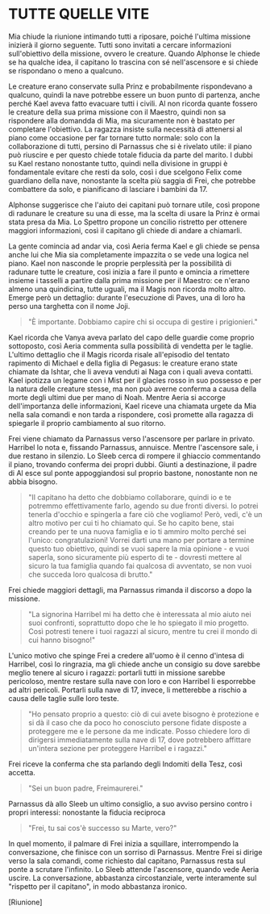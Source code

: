# TUTTE QUELLE VITE

Mia chiude la riunione intimando tutti a riposare, poiché l'ultima missione inizierà il giorno seguente. Tutti sono invitati a cercare informazioni sull'obiettivo della missione, ovvero le creature. Quando Alphonse le chiede se ha qualche idea, il capitano lo trascina con sé nell'ascensore e si chiede se rispondano o meno a qualcuno.

Le creature erano conservate sulla Prinz e probabilmente rispondevano a qualcuno, quindi la nave potrebbe essere un buon punto di partenza, anche perché Kael aveva fatto evacuare tutti i civili. Al non ricorda quante fossero le creature della sua prima missione con il Maestro, quindi non sa rispondere alla domandda di Mia, ma sicuramente non è bastato per completare l'obiettivo. La ragazza insiste sulla necessità di attenersi al piano come occasione per far tornare tutto normale: solo con la collaborazione di tutti, persino di Parnassus che si è rivelato utile: il piano può riuscire e per questo chiede totale fiducia da parte del marito. I dubbi su Kael restano nonostante tutto, quindi nella divisione in gruppi è fondamentale evitare che resti da solo, così i due scelgono Felix come guardiano della nave, nonostante la scelta più saggia di Frei, che potrebbe combattere da solo, e pianificano di lasciare i bambini da 17.

Alphonse suggerisce che l'aiuto dei capitani può tornare utile, così propone di radunare le creature su una di esse, ma la scelta di usare la Prinz è ormai stata presa da Mia. Lo Spettro propone un concilio ristretto per ottenere maggiori informazioni, così il capitano gli chiede di andare a chiamarli.

La gente comincia ad andar via, così Aeria ferma Kael e gli chiede se pensa anche lui che Mia sia completamente impazzita o se vede una logica nel piano. Kael non nasconde le proprie perplessità per la possibilità di radunare tutte le creature, così inizia a fare il punto e omincia a rimettere insieme i tasselli a partire dalla prima missione per il Maestro: ce n'erano almeno una quindicina, tutte uguali, ma il Magis non ricorda molto altro. Emerge però un dettaglio: durante l'esecuzione di Paves, una di loro ha perso una targhetta con il nome Joji. 

>"È importante. Dobbiamo capire chi si occupa di gestire i prigionieri."

Kael ricorda che Vanya aveva parlato del capo delle guardie come proprio sottoposto, così Aeria commenta sulla possibilità di vendetta per le taglie. L'ultimo dettaglio che il Magis ricorda risale all'episodio del tentato rapimento di Michael e della figlia di Pegasus: le creature erano state chiamate da Ishtar, che li aveva venduti ai Naga con i quali aveva contatti. Kael ipotizza un legame con i Mist per il glacies rosso in suo possesso e per la natura delle creature stesse, ma non può averne conferma a causa della morte degli ultimi due per mano di Noah.
Mentre Aeria si accorge dell'importanza delle informazioni, Kael riceve una chiamata urgete da Mia nella sala comandi e non tarda a rispondere, così promette alla ragazza di spiegarle il proprio cambiamento al suo ritorno. 

Frei viene chiamato da Parnassus verso l'ascensore per parlare in privato. Harribel lo nota e, fissando Parnassus, annuisce. Mentre l'ascensore sale, i due restano in silenzio. Lo Sleeb cerca di rompere il ghiaccio commentando il piano, trovando conferma dei propri dubbi. Giunti a destinazione, il padre di Al esce sul ponte appoggiandosi sul proprio bastone, nonostante non ne abbia bisogno.

> "Il capitano ha detto che dobbiamo collaborare, quindi io e te potremmo effettivamente farlo, agendo su due fronti diversi. Io potrei tenerla d'occhio e spingerla a fare ciò che vogliamo! Però, vedi, c'è un altro motivo per cui ti ho chiamato qui. Se ho capito bene, stai creando per te una nuova famiglia e io ti  ammiro molto perché sei l'unico: congratulazioni! Vorrei darti una mano per portare a termine questo tuo obiettivo, quindi se vuoi sapere la mia opinione - e vuoi saperla, sono sicuramente più esperto di te - dovresti mettere al sicuro la tua famiglia quando fai qualcosa di avventato, se non vuoi che succeda loro qualcosa di brutto."

Frei chiede maggiori dettagli, ma Parnassus rimanda il discorso a dopo la missione.

> "La signorina Harribel mi ha detto che è interessata al mio aiuto nei suoi confronti, soprattutto dopo che le ho spiegato il mio progetto. Così potresti tenere i tuoi ragazzi al sicuro, mentre tu crei il mondo di cui hanno bisogno!"

L'unico motivo che spinge Frei a credere all'uomo è il cenno d'intesa di Harribel, così lo ringrazia, ma gli chiede anche un consigio su dove sarebbe meglio tenere al sicuro i ragazzi: portarli tutti in missione sarebbe pericoloso, mentre restare sulla nave con loro e con Harribel li esporrebbe ad altri pericoli. Portarli sulla nave di 17, invece, li metterebbe a rischio a causa delle taglie sulle loro teste.

> "Ho pensato proprio a questo: ciò di cui avete bisogno è protezione e si dà il caso che da poco ho conosciuto persone fidate disposte a proteggere me e le persone da me indicate. Posso chiedere loro di dirigersi immediatamente sulla nave di 17, dove potrebbero affittare un'intera sezione per proteggere Harribel e i ragazzi."

Frei riceve la conferma che sta parlando degli Indomiti della Tesz, così accetta.

> "Sei un buon padre, Freimaurerei."

Parnassus dà allo Sleeb un ultimo consiglio, a suo avviso persino contro i propri interessi: nonostante la fiducia reciproca 

> "Frei, tu sai cos'è successo su Marte, vero?"

In quel momento, il palmare di Frei inizia a squillare, interrompendo la conversazione, che finisce con un sorriso di Parnassus. Mentre Frei si dirige verso la sala comandi, come richiesto dal capitano, Parnassus resta sul ponte a scrutare l'infinito. Lo Sleeb attende l'ascensore, quando vede Aeria uscire. La conversazione, abbastanza circostanziale, verte interamente sul "rispetto per il capitano", in modo abbastanza ironico.

[Riunione]

